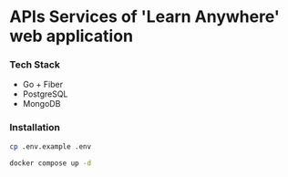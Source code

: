 # APIs Services of 'Learn Anywhere' web application

### Tech Stack
- Go + Fiber
- PostgreSQL
- MongoDB

### Installation
```bash
cp .env.example .env
```

```bash
docker compose up -d
```
